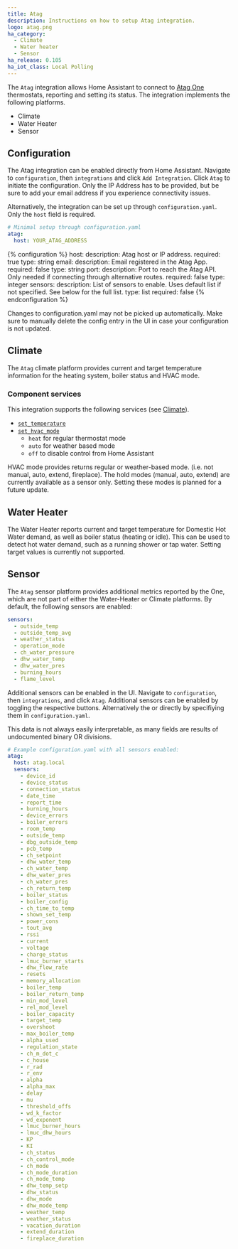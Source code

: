 ```yaml
---
title: Atag
description: Instructions on how to setup Atag integration.
logo: atag.png
ha_category:
  - Climate
  - Water heater
  - Sensor
ha_release: 0.105
ha_iot_class: Local Polling
---
```


The `Atag` integration allows Home Assistant to connect to [Atag One](https://atag-one.com) thermostats, reporting and setting its status.
The integration implements the following platforms.

- Climate
- Water Heater
- Sensor

## Configuration

The Atag integration can be enabled directly from Home Assistant. Navigate to `configuration`, then `integrations` and click `Add Integration`. Click `Atag` to initiate the configuration. Only the IP Address has to be provided, but be sure to add your email address if you experience connectivity issues.

Alternatively, the integration can be set up through `configuration.yaml`. Only the `host` field is required.

```yaml
# Minimal setup through configuration.yaml
atag:
  host: YOUR_ATAG_ADDRESS
```

{% configuration %}
host:
  description: Atag host or IP address.
  required: true
  type: string
email:
  description: Email registered in the Atag App.
  required: false
  type: string
port:
  description: Port to reach the Atag API. Only needed if connecting through alternative routes.
  required: false
  type: integer
sensors:
  description: List of sensors to enable. Uses default list if not specified. See below for the full list.
  type: list
  required: false
{% endconfiguration %}

<div class='note'>
Changes to configuration.yaml may not be picked up automatically. Make sure to manually delete the config entry in the UI in case your configuration is not updated.
</div>

## Climate

The `Atag` climate platform provides current and target temperature information for the heating system, boiler status and HVAC mode.

### Component services

This integration supports the following services (see [Climate](/integrations/climate/)).

- [`set_temperature`](/integrations/climate/#service-climateset_temperature)
- [`set_hvac_mode`](/integrations/climate/#service-climateset_hvac_mode)
  - `heat` for regular thermostat mode
  - `auto` for weather based mode
  - `off` to disable control from Home Assistant

<div class='note'>
HVAC mode provides returns regular or weather-based mode. (i.e. not manual, auto, extend, fireplace).
The hold modes (manual, auto, extend) are currently available as a sensor only. Setting these modes is planned for a future update.
</div>

## Water Heater

The Water Heater reports current and target temperature for Domestic Hot Water demand, as well as boiler status (heating or idle). This can be used to detect hot water demand, such as a running shower or tap water.
Setting target values is currently not supported.

## Sensor

The `Atag` sensor platform provides additional metrics reported by the One, which are not part of either the Water-Heater or Climate platforms.
By default, the following sensors are enabled:

```yaml
sensors:
  - outside_temp
  - outside_temp_avg
  - weather_status
  - operation_mode
  - ch_water_pressure
  - dhw_water_temp
  - dhw_water_pres
  - burning_hours
  - flame_level
```

Additional sensors can be enabled in the UI. Navigate to `configuration`, then `integrations`, and click `Atag`. Additional sensors can be enabled by toggling the respective buttons.
Alternatively the or directly by specifiying them in `configuration.yaml`.
<div class='note'>
This data is not always easily interpretable, as many fields are results of undocumented binary OR divisions.
</div>

```yaml
# Example configuration.yaml with all sensors enabled:
atag:
  host: atag.local
  sensors:
    - device_id
    - device_status
    - connection_status
    - date_time
    - report_time
    - burning_hours
    - device_errors
    - boiler_errors
    - room_temp
    - outside_temp
    - dbg_outside_temp
    - pcb_temp
    - ch_setpoint
    - dhw_water_temp
    - ch_water_temp
    - dhw_water_pres
    - ch_water_pres
    - ch_return_temp
    - boiler_status
    - boiler_config
    - ch_time_to_temp
    - shown_set_temp
    - power_cons
    - tout_avg
    - rssi
    - current
    - voltage
    - charge_status
    - lmuc_burner_starts
    - dhw_flow_rate
    - resets
    - memory_allocation
    - boiler_temp
    - boiler_return_temp
    - min_mod_level
    - rel_mod_level
    - boiler_capacity
    - target_temp
    - overshoot
    - max_boiler_temp
    - alpha_used
    - regulation_state
    - ch_m_dot_c
    - c_house
    - r_rad
    - r_env
    - alpha
    - alpha_max
    - delay
    - mu
    - threshold_offs
    - wd_k_factor
    - wd_exponent
    - lmuc_burner_hours
    - lmuc_dhw_hours
    - KP
    - KI
    - ch_status
    - ch_control_mode
    - ch_mode
    - ch_mode_duration
    - ch_mode_temp
    - dhw_temp_setp
    - dhw_status
    - dhw_mode
    - dhw_mode_temp
    - weather_temp
    - weather_status
    - vacation_duration
    - extend_duration
    - fireplace_duration
```
